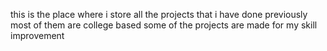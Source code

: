 this is the place where i store all the projects that i have done previously
most of them are college based 
some of the projects are made for my skill improvement
